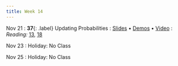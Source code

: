 ```yaml
---
title: Week 14
---
```


Nov 21
: **37**{: .label} Updating Probabilities
  : [Slides](#) &#8226; [Demos](#) &#8226; [Video](#)
: *Reading:* [13](#), [18](#)

Nov 23
: Holiday: No Class

Nov 25
: Holiday: No Class
